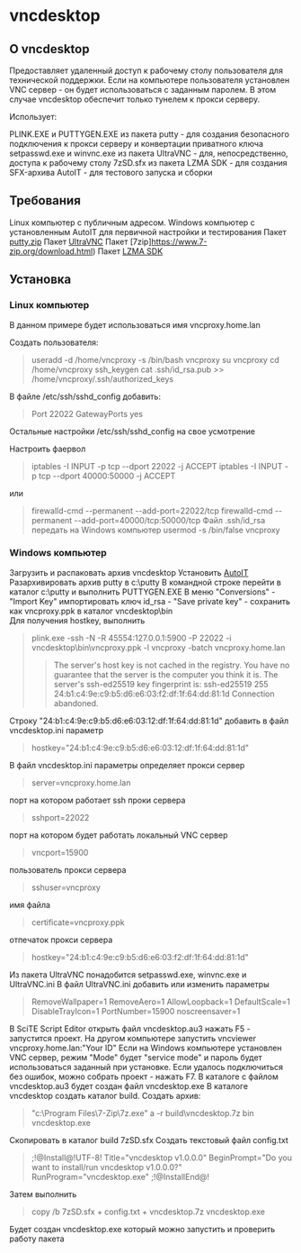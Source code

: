 # vncdesktop

## О vncdesktop
Предоставляет удаленный доступ к рабочему столу пользователя для технической поддержки.
Если на компьютере пользователя установлен VNC сервер - он будет использоваться с заданным паролем.
В этом случае vncdesktop обеспечит только тунелем к прокси серверу.

Использует:

PLINK.EXE и PUTTYGEN.EXE из пакета putty - для создания безопасного подключения к прокси серверу и конвертации приватного ключа
setpasswd.exe и winvnc.exe из пакета UltraVNC - для, непосредственно, доступа к рабочему столу
7zSD.sfx из пакета LZMA SDK - для создания SFX-архива
AutoIT - для тестового запуска и сборки

## Требования
Linux компьютер с публичным адресом.
Windows компьютер с установленным AutoIT для первичной настройки и тестирования
Пакет [putty.zip](https://the.earth.li/~sgtatham/putty/latest/w32/putty.zip)
Пакет [UltraVNC](https://www.uvnc.com/downloads/ultravnc/129-download-ultravnc-1231.html)
Пакет [7zip]https://www.7-zip.org/download.html)
Пакет [LZMA SDK](https://www.7-zip.org/sdk.html)

## Установка
### Linux компьютер
В данном примере будет использоваться имя vncproxy.home.lan

Создать пользователя:
> useradd -d /home/vncproxy -s /bin/bash vncproxy
> su vncproxy
> cd /home/vncproxy
> ssh_keygen
> cat .ssh/id_rsa.pub >> /home/vncproxy/.ssh/authorized_keys

В файле /etc/ssh/sshd_config добавить:
> Port 22022
> GatewayPorts yes

Остальные настройки /etc/ssh/sshd_config на свое усмотрение

Настроить фаервол
> iptables -I INPUT -p tcp --dport 22022 -j ACCEPT
> iptables -I INPUT -p tcp --dport 40000:50000 -j ACCEPT

или

> firewalld-cmd --permanent --add-port=22022/tcp
> firewalld-cmd --permanent --add-port=40000/tcp:50000/tcp
Файл .ssh/id_rsa передать на Windows компьютер
> usermod -s /bin/false vncproxy

### Windows компьютер
Загрузить и распаковать архив vncdesktop
Установить [AutoIT](https://www.autoitscript.com/cgi-bin/getfile.pl?autoit3/autoit-v3-setup.exe)
Разархивировать архив putty в c:\putty
В командной строке перейти в каталог c:\putty и выполнить PUTTYGEN.EXE
В меню "Conversions" - "Import Key" импортировать ключ id_rsa - "Save private key" - сохранить как vncproxy.ppk в каталог vncdesktop\bin\
Для получения hostkey, выполнить
> plink.exe -ssh -N -R 45554:127.0.0.1:5900 -P 22022 -i vncdesktop\bin\vncproxy.ppk -l vncproxy -batch vncproxy.home.lan
>> The server's host key is not cached in the registry. You
>> have no guarantee that the server is the computer you think it is.
>> The server's ssh-ed25519 key fingerprint is:
>> ssh-ed25519 255 24:b1:c4:9e:c9:b5:d6:e6:03:f2:df:1f:64:dd:81:1d
>> Connection abandoned.

Строку "24:b1:c4:9e:c9:b5:d6:e6:03:12:df:1f:64:dd:81:1d" добавить в файл vncdesktop.ini параметр
> hostkey="24:b1:c4:9e:c9:b5:d6:e6:03:12:df:1f:64:dd:81:1d"

В файл vncdesktop.ini параметры
определяет прокси сервер
> server=vncproxy.home.lan

порт на котором работает ssh проки сервера
> sshport=22022

порт на котором будет работать локальный VNC сервер
> vncport=15900

пользователь прокси сервера
> sshuser=vncproxy

имя файла
> certificate=vncproxy.ppk

отпечаток прокси сервера
> hostkey="24:b1:c4:9e:c9:b5:d6:e6:03:f2:df:1f:64:dd:81:1d"

Из пакета UltraVNC понадобится setpasswd.exe, winvnc.exe и UltraVNC.ini
В файл UltraVNC.ini добавить или изменить параметры
> RemoveWallpaper=1
> RemoveAero=1
> AllowLoopback=1
> DefaultScale=1
> DisableTrayIcon=1
> PortNumber=15900
> noscreensaver=1

В SciTE Script Editor открыть файл vncdesktop.au3 нажать F5 - запустится проект.
На другом компьютере запустить vncviewer vncproxy.home.lan:"Your ID"
Если на Windows компьютере установлен VNC сервер, режим "Mode" будет "service mode" и пароль будет использоваться заданный при установке.
Если удалось подключиться без ошибок, можно собрать проект - нажать F7. В каталоге с файлом vncdesktop.au3 будет создан файл vncdesktop.exe
В каталоге vncdesktop создать каталог build.
Создать архив:
> "c:\Program Files\7-Zip\7z.exe" a -r build\vncdesktop.7z bin vncdesktop.exe

Скопировать в каталог build 7zSD.sfx
Создать текстовый файл config.txt
> ;!@Install@!UTF-8!
> Title="vncdesktop v1.0.0.0"
> BeginPrompt="Do you want to install/run vncdesktop v1.0.0.0?"
> RunProgram="vncdesktop.exe"
> ;!@InstallEnd@!

Затем выполнить
> copy /b 7zSD.sfx + config.txt + vncdesktop.7z vncdesktop.exe

Будет создан vncdesktop.exe который можно запустить и проверить работу пакета
